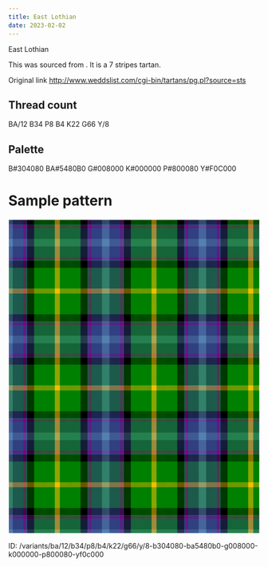 ```yaml
---
title: East Lothian
date: 2023-02-02
---
```

East Lothian

This was sourced from <no value>.  It is a 7 stripes tartan.

Original link http://www.weddslist.com/cgi-bin/tartans/pg.pl?source=sts

## Thread count
BA/12 B34 P8 B4 K22 G66 Y/8

## Palette
B#304080 BA#5480B0 G#008000 K#000000 P#800080 Y#F0C000

# Sample pattern

![Tartan detail](tartan.png "BA/12 B34 P8 B4 K22 G66 Y/8 tartan")

ID: /variants/ba/12/b34/p8/b4/k22/g66/y/8-b304080-ba5480b0-g008000-k000000-p800080-yf0c000